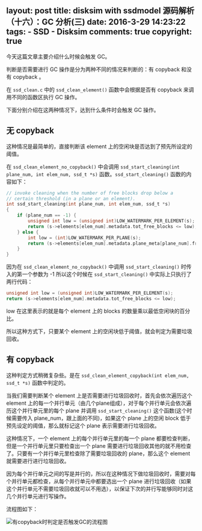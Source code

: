 layout: post
title: disksim with ssdmodel 源码解析（十六）：GC 分析(三)
date: 2016-3-29 14:23:22
tags: 
	- SSD
	- Disksim
comments: true
copyright: true
---


今天这篇文章主要介绍什么时候会触发 GC。

判断是否需要进行 GC 操作是分为两种不同的情况来判断的：有 copyback 和没有 copyback 。


在 `ssd_clean.c` 中的 `ssd_clean_element()` 函数中会根据是否有 copyback 来调用不同的函数区执行 GC 操作。

下面分别介绍在这两种情况下，达到什么条件时会触发 GC 操作。

<!--more-->

## 无 copyback ##

这种情况是最简单的，直接判断该 element 上的空闲块是否达到了预先所设定的阈值。

在  `ssd_clean_element_no_copyback()` 中会调用 `ssd_start_cleaning(int plane_num, int elem_num, ssd_t *s)` 函数。`ssd_start_cleaning()` 函数的内容如下：

```C
// invoke cleaning when the number of free blocks drop below a
// certain threshold (in a plane or an element).
int ssd_start_cleaning(int plane_num, int elem_num, ssd_t *s)
{
    if (plane_num == -1) {
        unsigned int low = (unsigned int)LOW_WATERMARK_PER_ELEMENT(s);
        return (s->elements[elem_num].metadata.tot_free_blocks <= low);
    } else {
        int low = (int)LOW_WATERMARK_PER_PLANE(s);
        return (s->elements[elem_num].metadata.plane_meta[plane_num].free_blocks <= low);
    }
}
```

因为在 `ssd_clean_element_no_copyback()` 中调用 `ssd_start_cleaning()` 时传入的第一个参数为 -1 所以这个时候在 `ssd_start_cleaning()` 中实际上只执行了两行代码：

```c
unsigned int low = (unsigned int)LOW_WATERMARK_PER_ELEMENT(s);
return (s->elements[elem_num].metadata.tot_free_blocks <= low);
```

low 在这里表示的就是每个 element 上的 blocks 的数量乘以最低空闲块的百分比。

所以这种方式下，只要某个 element 上的空闲块低于阈值，就会判定为需要垃圾回收。


## 有 copyback ##

这种判定方式稍微复杂些。是在 `ssd_clean_element_copyback(int elem_num, ssd_t *s)` 函数中判定的。

当我们需要判断某个 element 上是否需要进行垃圾回收时，首先会依次遍历这个 element 上的每一个并行单元（由几个plane组成），对于每个并行单元会依次遍历这个并行单元里的每个 plane 并调用 `ssd_start_cleaning()` 这个函数(这个时候需要传入 plane_num，跟上面的不同)，如果这个 plane 上的空闲 block 低于预先设定的阈值，那么就标记这个 plane 表示需要进行垃圾回收。

这种情况下，一个 element 上的每个并行单元里的每一个 plane 都要检查判断，但是一个并行单元里只要检查出一个 plane 需要进行垃圾回收其他的就不用检查了。只要有一个并行单元里检查除了需要垃圾回收的 plane，那么这个 element 就需要进行进行垃圾回收。

因为每个并行单元之间的写是并行的，所以在这种情况下做垃圾回收时，需要对每个并行单元都检查，从每个并行单元中都要选出一个 plane 进行垃圾回收（如果这个并行单元不需要垃圾回收就可以不用选），以保证下次的并行写能够同时对这几个并行单元进行写操作。

流程图如下：

![有copyback时判定是否触发GC的流程图](/img/articles/disksim/gc3.jpg)